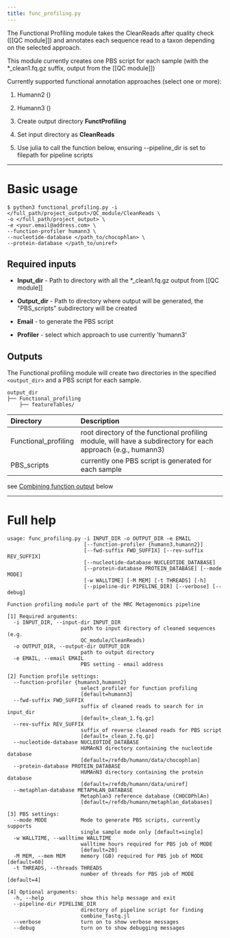 ```yaml
---
title: func_profiling.py
---
```


The Functional Profiling module takes the CleanReads after quality check ([[QC module]]) and annotates each sequence read to a taxon depending on the selected approach.

This module currently creates one PBS script for each sample (with the *_clean1.fq.gz suffix, output from the [[QC module]])

Currently supported functional annotation approaches (select one or more): 

1. Humann2 ()
1. Humann3 ()


1. Create output directory **FunctProfiling**  <br/>
2. Set input directory as **CleanReads**  <br/>
3. Use julia to call the function below, ensuring --pipeline_dir is set to filepath for pipeline scripts  <br/>


***

# Basic usage

```
$ python3 functional_profiling.py -i </full_path/project_output>/QC_module/CleanReads \
-o </full_path/project_output> \
-e <your.email@address.com> \
--function-profiler humann3 \
--nucleotide-database </path_to/chocophlan> \
--protein-database </path_to/uniref>
```

## Required inputs

* **Input_dir** - Path to directory with all the *_clean1.fq.gz output from [[QC module]]

* **Output_dir**  - Path to directory where output will be generated, the "PBS_scripts" subdirectory will be created

* **Email** - to generate the PBS script

* **Profiler** - select which approach to use currently 'humann3'

## Outputs

The Functional profiling module will create two directories in the specified `<output_dir>` and a PBS script for each sample.

```
output_dir
├── Functional_profiling
    ├── featureTables/
```

|Directory | Description |
|:---------|:-------------|
| Functional_profiling | root directory of the functional profiling module, will have a subdirectory for each approach (e.g., humann3) |
| PBS_scripts | currently one PBS script is generated for each sample |


see [Combining function output](#combining-function-output) below


***

# Full help

```
usage: func_profiling.py -i INPUT_DIR -o OUTPUT_DIR -e EMAIL
                         [--function-profiler {humann3,humann2}]
                         [--fwd-suffix FWD_SUFFIX] [--rev-suffix REV_SUFFIX]
                         [--nucleotide-database NUCLEOTIDE_DATABASE]
                         [--protein-database PROTEIN_DATABASE] [--mode MODE]
                         [-w WALLTIME] [-M MEM] [-t THREADS] [-h]
                         [--pipeline-dir PIPELINE_DIR] [--verbose] [--debug]

Function profiling module part of the MRC Metagenomics pipeline

[1] Required arguments:
  -i INPUT_DIR, --input-dir INPUT_DIR
                        path to input directory of cleaned sequences (e.g.
                        QC_module/CleanReads)
  -o OUTPUT_DIR, --output-dir OUTPUT_DIR
                        path to output directory
  -e EMAIL, --email EMAIL
                        PBS setting - email address

[2] Function profile settings:
  --function-profiler {humann3,humann2}
                        select profiler for function profiling
                        [default=humann3]
  --fwd-suffix FWD_SUFFIX
                        suffix of cleaned reads to search for in input_dir
                        [default=_clean_1.fq.gz]
  --rev-suffix REV_SUFFIX
                        suffix of reverse cleaned reads for PBS script
                        [default=_clean_2.fq.gz]
  --nucleotide-database NUCLEOTIDE_DATABASE
                        HUMAnN3 directory containing the nucleotide database
                        [default=/refdb/humann/data/chocophlan]
  --protein-database PROTEIN_DATABASE
                        HUMAnN3 directory containing the protein database
                        [default=/refdb/humann/data/uniref]
  --metaphlan-database METAPHLAN_DATABASE
                        Metaphlan3 reference database (CHOCOPhlAn) 
                        [default=/refdb/humann/metaphlan_databases]

[3] PBS settings:
  --mode MODE           Mode to generate PBS scripts, currently supports
                        single sample mode only [default=single]
  -w WALLTIME, --walltime WALLTIME
                        walltime hours required for PBS job of MODE
                        [default=20]
  -M MEM, --mem MEM     memory (GB) required for PBS job of MODE [default=60]
  -t THREADS, --threads THREADS
                        number of threads for PBS job of MODE [default=4]

[4] Optional arguments:
  -h, --help            show this help message and exit
  --pipeline-dir PIPELINE_DIR
                        directory of pipeline script for finding
                        combine_fastq.jl
  --verbose             turn on to show verbose messages
  --debug               turn on to show debugging messages

````
